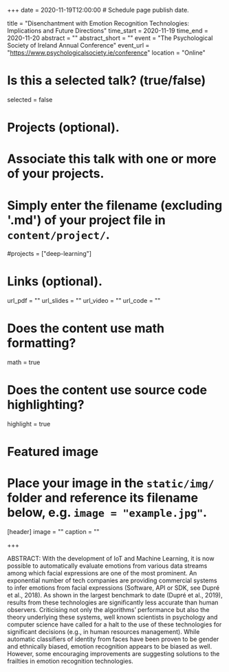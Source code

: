 +++
date = 2020-11-19T12:00:00  # Schedule page publish date.

title = "Disenchantment with Emotion Recognition Technologies: Implications and Future Directions"
time_start = 2020-11-19
time_end = 2020-11-20
abstract = ""
abstract_short = ""
event = "The Psychological Society of Ireland Annual Conference"
event_url = "https://www.psychologicalsociety.ie/conference"
location = "Online"

# Is this a selected talk? (true/false)
selected = false

# Projects (optional).
#   Associate this talk with one or more of your projects.
#   Simply enter the filename (excluding '.md') of your project file in `content/project/`.
#projects = ["deep-learning"]

# Links (optional).
url_pdf = ""
url_slides = ""
url_video = ""
url_code = ""

# Does the content use math formatting?
math = true

# Does the content use source code highlighting?
highlight = true

# Featured image
# Place your image in the `static/img/` folder and reference its filename below, e.g. `image = "example.jpg"`.
[header]
image = ""
caption = ""

+++

ABSTRACT: With the development of IoT and Machine Learning, it is now possible to automatically evaluate emotions from various data streams among which facial expressions are one of the most prominent. An exponential number of tech companies are providing commercial systems to infer emotions from facial expressions (Software, API or SDK, see Dupré et al., 2018). As shown in the largest benchmark to date (Dupré et al., 2019), results from these technologies are significantly less accurate than human observers. Criticising not only the algorithms’ performance but also the theory underlying these systems, well known scientists in psychology and computer science have called for a halt to the use of these technologies for significant decisions (e.g., in human resources management). While automatic classifiers of identity from faces have been proven to be gender and ethnically biased, emotion recognition appears to be biased as well. However, some encouraging improvements are suggesting solutions to the frailties in emotion recognition technologies.
